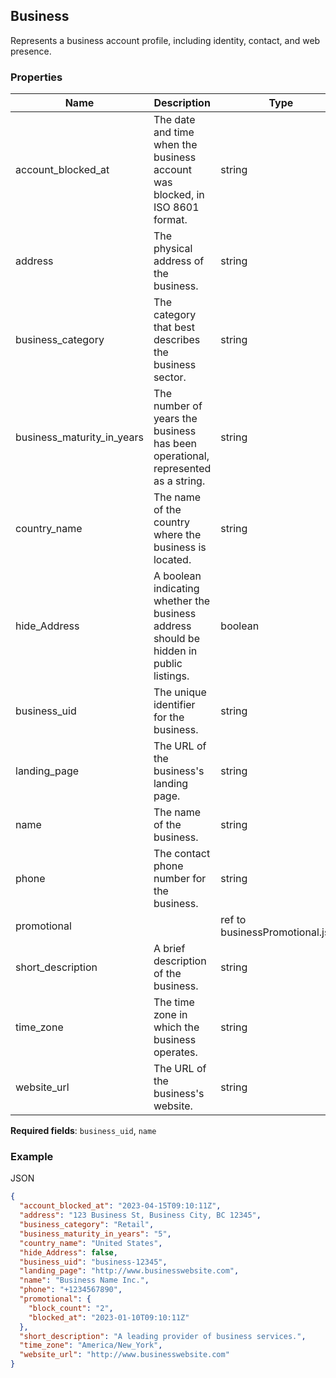 ## Business

Represents a business account profile, including identity, contact, and web presence.

### Properties

| Name | Description | Type | Required |
| --- | --- | --- | --- |
| account_blocked_at | The date and time when the business account was blocked, in ISO 8601 format. | string |  |
| address | The physical address of the business. | string |  |
| business_category | The category that best describes the business sector. | string |  |
| business_maturity_in_years | The number of years the business has been operational, represented as a string. | string |  |
| country_name | The name of the country where the business is located. | string |  |
| hide_Address | A boolean indicating whether the business address should be hidden in public listings. | boolean |  |
| business_uid | The unique identifier for the business. | string | Yes |
| landing_page | The URL of the business's landing page. | string |  |
| name | The name of the business. | string | Yes |
| phone | The contact phone number for the business. | string |  |
| promotional |  | ref to businessPromotional.json |  |
| short_description | A brief description of the business. | string |  |
| time_zone | The time zone in which the business operates. | string |  |
| website_url | The URL of the business's website. | string |  |

**Required fields**: `business_uid`, `name`

### Example

JSON

```json
{
  "account_blocked_at": "2023-04-15T09:10:11Z",
  "address": "123 Business St, Business City, BC 12345",
  "business_category": "Retail",
  "business_maturity_in_years": "5",
  "country_name": "United States",
  "hide_Address": false,
  "business_uid": "business-12345",
  "landing_page": "http://www.businesswebsite.com",
  "name": "Business Name Inc.",
  "phone": "+1234567890",
  "promotional": {
    "block_count": "2",
    "blocked_at": "2023-01-10T09:10:11Z"
  },
  "short_description": "A leading provider of business services.",
  "time_zone": "America/New_York",
  "website_url": "http://www.businesswebsite.com"
}
```